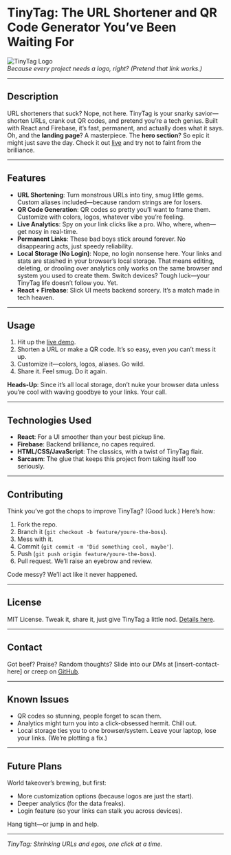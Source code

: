 # TinyTag: The URL Shortener and QR Code Generator You’ve Been Waiting For

![TinyTag Logo](https://www.tinytag.xyz/logo.png)  
*Because every project needs a logo, right? (Pretend that link works.)*

---

## Description

URL shorteners that suck? Nope, not here. TinyTag is your snarky savior—shorten URLs, crank out QR codes, and pretend you’re a tech genius. Built with React and Firebase, it’s fast, permanent, and actually does what it says. Oh, and the **landing page**? A masterpiece. The **hero section**? So epic it might just save the day. Check it out [live](https://www.tinytag.xyz/) and try not to faint from the brilliance.

---

## Features

- **URL Shortening**: Turn monstrous URLs into tiny, smug little gems. Custom aliases included—because random strings are for losers.
- **QR Code Generation**: QR codes so pretty you’ll want to frame them. Customize with colors, logos, whatever vibe you’re feeling.
- **Live Analytics**: Spy on your link clicks like a pro. Who, where, when—get nosy in real-time.
- **Permanent Links**: These bad boys stick around forever. No disappearing acts, just speedy reliability.
- **Local Storage (No Login)**: Nope, no login nonsense here. Your links and stats are stashed in your browser’s local storage. That means editing, deleting, or drooling over analytics only works on the same browser and system you used to create them. Switch devices? Tough luck—your TinyTag life doesn’t follow you. Yet.
- **React + Firebase**: Slick UI meets backend sorcery. It’s a match made in tech heaven.

---

## Usage

1. Hit up the [live demo](https://www.tinytag.xyz/).
2. Shorten a URL or make a QR code. It’s so easy, even *you* can’t mess it up.
3. Customize it—colors, logos, aliases. Go wild.
4. Share it. Feel smug. Do it again.

**Heads-Up**: Since it’s all local storage, don’t nuke your browser data unless you’re cool with waving goodbye to your links. Your call.

---

## Technologies Used

- **React**: For a UI smoother than your best pickup line.
- **Firebase**: Backend brilliance, no capes required.
- **HTML/CSS/JavaScript**: The classics, with a twist of TinyTag flair.
- **Sarcasm**: The glue that keeps this project from taking itself too seriously.

---

## Contributing

Think you’ve got the chops to improve TinyTag? (Good luck.) Here’s how:

1. Fork the repo.
2. Branch it (`git checkout -b feature/youre-the-boss`).
3. Mess with it.
4. Commit (`git commit -m 'Did something cool, maybe'`).
5. Push (`git push origin feature/youre-the-boss`).
6. Pull request. We’ll raise an eyebrow and review.

Code messy? We’ll act like it never happened.

---

## License

MIT License. Tweak it, share it, just give TinyTag a little nod. [Details here](https://opensource.org/licenses/MIT).

---

## Contact

Got beef? Praise? Random thoughts? Slide into our DMs at [insert-contact-here] or creep on [GitHub](https://github.com/yourusername).

---

## Known Issues

- QR codes so stunning, people forget to scan them.
- Analytics might turn you into a click-obsessed hermit. Chill out.
- Local storage ties you to one browser/system. Leave your laptop, lose your links. (We’re plotting a fix.)

---

## Future Plans

World takeover’s brewing, but first:
- More customization options (because logos are just the start).
- Deeper analytics (for the data freaks).
- Login feature (so your links can stalk you across devices).

Hang tight—or jump in and help.

---

*TinyTag: Shrinking URLs and egos, one click at a time.*